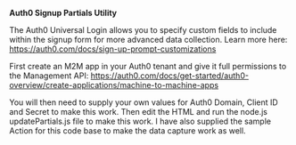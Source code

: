 **Auth0 Signup Partials Utility**

The Auth0 Universal Login allows you to specify custom fields to include within the signup form for more advanced data collection.  Learn more here: https://auth0.com/docs/sign-up-prompt-customizations

First create an M2M app in your Auth0 tenant and give it full permissions to the Management API: https://auth0.com/docs/get-started/auth0-overview/create-applications/machine-to-machine-apps

You will then need to supply your own values for Auth0 Domain, Client ID and Secret to make this work.  Then edit the HTML and run the node.js updatePartials.js file to make this work.  I have also supplied the sample Action for this code base to make the data capture work as well.
